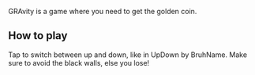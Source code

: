 GRAvity is a game where you need to get the golden coin.

## How to play
Tap to switch between up and down, like in UpDown by BruhName. Make sure to avoid the black walls, else you lose!